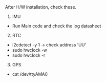 After H/W installation, check these.

1. IMU 
 - Run Main code and check the log datasheet

2. RTC
 - i2cdetect -y 1 -> check address 'UU'
 - sudo hwclock -w
 - sudo hwclock -r

3. GPS
 - cat /dev/ttyAMA0

 